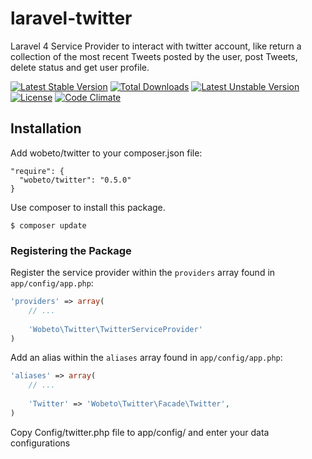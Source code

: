 laravel-twitter
===============

Laravel 4 Service Provider to interact with twitter account, like return a collection of the most recent Tweets posted by the user, post Tweets, delete status and get user profile.

[![Latest Stable Version](https://poser.pugx.org/wobeto/twitter/v/stable.svg)](https://packagist.org/packages/wobeto/twitter) [![Total Downloads](https://poser.pugx.org/wobeto/twitter/downloads.svg)](https://packagist.org/packages/wobeto/twitter) [![Latest Unstable Version](https://poser.pugx.org/wobeto/twitter/v/unstable.svg)](https://packagist.org/packages/wobeto/twitter) [![License](https://poser.pugx.org/wobeto/twitter/license.svg)](https://packagist.org/packages/wobeto/twitter) [![Code Climate](https://codeclimate.com/github/fernandowobeto/laravel-twitter/badges/gpa.svg)](https://codeclimate.com/github/fernandowobeto/laravel-twitter)


## Installation

Add wobeto/twitter to your composer.json file:

```
"require": {
  "wobeto/twitter": "0.5.0"
}
```

Use composer to install this package.

```
$ composer update
```

### Registering the Package

Register the service provider within the ```providers``` array found in ```app/config/app.php```:

```php
'providers' => array(
	// ...
	
	'Wobeto\Twitter\TwitterServiceProvider'
)
```

Add an alias within the ```aliases``` array found in ```app/config/app.php```:


```php
'aliases' => array(
	// ...
	
	'Twitter' => 'Wobeto\Twitter\Facade\Twitter',
)
```

Copy Config/twitter.php file to app/config/ and enter your data configurations
